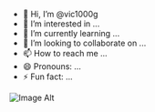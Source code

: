 - 👋 Hi, I’m @vic1000g
- 👀 I’m interested in ...
- 🌱 I’m currently learning ...
- 💞️ I’m looking to collaborate on ...
- 📫 How to reach me ...
- 😄 Pronouns: ...
- ⚡ Fun fact: ...

 ![Image Alt]([image_url](https://github.com/vic1000g/Repository/blob/main/RobloxScreenShot20241216_181234325.png?raw=true))
